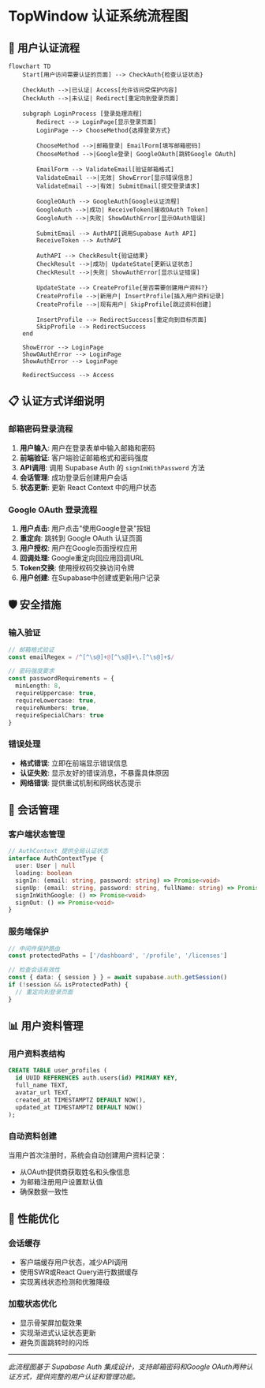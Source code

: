 # TopWindow 认证系统流程图

## 🔐 用户认证流程

```mermaid
flowchart TD
    Start[用户访问需要认证的页面] --> CheckAuth{检查认证状态}
    
    CheckAuth -->|已认证| Access[允许访问受保护内容]
    CheckAuth -->|未认证| Redirect[重定向到登录页面]
    
    subgraph LoginProcess [登录处理流程]
        Redirect --> LoginPage[显示登录页面]
        LoginPage --> ChooseMethod{选择登录方式}
        
        ChooseMethod -->|邮箱登录| EmailForm[填写邮箱密码]
        ChooseMethod -->|Google登录| GoogleOAuth[跳转Google OAuth]
        
        EmailForm --> ValidateEmail[验证邮箱格式]
        ValidateEmail -->|无效| ShowError[显示错误信息]
        ValidateEmail -->|有效| SubmitEmail[提交登录请求]
        
        GoogleOAuth --> GoogleAuth[Google认证流程]
        GoogleAuth -->|成功| ReceiveToken[接收OAuth Token]
        GoogleAuth -->|失败| ShowOAuthError[显示OAuth错误]
        
        SubmitEmail --> AuthAPI[调用Supabase Auth API]
        ReceiveToken --> AuthAPI
        
        AuthAPI --> CheckResult{验证结果}
        CheckResult -->|成功| UpdateState[更新认证状态]
        CheckResult -->|失败| ShowAuthError[显示认证错误]
        
        UpdateState --> CreateProfile{是否需要创建用户资料?}
        CreateProfile -->|新用户| InsertProfile[插入用户资料记录]
        CreateProfile -->|现有用户| SkipProfile[跳过资料创建]
        
        InsertProfile --> RedirectSuccess[重定向到目标页面]
        SkipProfile --> RedirectSuccess
    end
    
    ShowError --> LoginPage
    ShowOAuthError --> LoginPage
    ShowAuthError --> LoginPage
    
    RedirectSuccess --> Access
```

## 📋 认证方式详细说明

### 邮箱密码登录流程
1. **用户输入**: 用户在登录表单中输入邮箱和密码
2. **前端验证**: 客户端验证邮箱格式和密码强度
3. **API调用**: 调用 Supabase Auth 的 `signInWithPassword` 方法
4. **会话管理**: 成功登录后创建用户会话
5. **状态更新**: 更新 React Context 中的用户状态

### Google OAuth 登录流程
1. **用户点击**: 用户点击"使用Google登录"按钮
2. **重定向**: 跳转到 Google OAuth 认证页面
3. **用户授权**: 用户在Google页面授权应用
4. **回调处理**: Google重定向回应用回调URL
5. **Token交换**: 使用授权码交换访问令牌
6. **用户创建**: 在Supabase中创建或更新用户记录

## 🛡️ 安全措施

### 输入验证
```typescript
// 邮箱格式验证
const emailRegex = /^[^\s@]+@[^\s@]+\.[^\s@]+$/

// 密码强度要求
const passwordRequirements = {
  minLength: 8,
  requireUppercase: true,
  requireLowercase: true,
  requireNumbers: true,
  requireSpecialChars: true
}
```

### 错误处理
- **格式错误**: 立即在前端显示错误信息
- **认证失败**: 显示友好的错误消息，不暴露具体原因
- **网络错误**: 提供重试机制和网络状态提示

## 🔄 会话管理

### 客户端状态管理
```typescript
// AuthContext 提供全局认证状态
interface AuthContextType {
  user: User | null
  loading: boolean
  signIn: (email: string, password: string) => Promise<void>
  signUp: (email: string, password: string, fullName: string) => Promise<void>
  signInWithGoogle: () => Promise<void>
  signOut: () => Promise<void>
}
```

### 服务端保护
```typescript
// 中间件保护路由
const protectedPaths = ['/dashboard', '/profile', '/licenses']

// 检查会话有效性
const { data: { session } } = await supabase.auth.getSession()
if (!session && isProtectedPath) {
  // 重定向到登录页面
}
```

## 📊 用户资料管理

### 用户资料表结构
```sql
CREATE TABLE user_profiles (
  id UUID REFERENCES auth.users(id) PRIMARY KEY,
  full_name TEXT,
  avatar_url TEXT,
  created_at TIMESTAMPTZ DEFAULT NOW(),
  updated_at TIMESTAMPTZ DEFAULT NOW()
);
```

### 自动资料创建
当用户首次注册时，系统会自动创建用户资料记录：
- 从OAuth提供商获取姓名和头像信息
- 为邮箱注册用户设置默认值
- 确保数据一致性

## 🚀 性能优化

### 会话缓存
- 客户端缓存用户状态，减少API调用
- 使用SWR或React Query进行数据缓存
- 实现离线状态检测和优雅降级

### 加载状态优化
- 显示骨架屏加载效果
- 实现渐进式认证状态更新
- 避免页面跳转时的闪烁

---

*此流程图基于 Supabase Auth 集成设计，支持邮箱密码和Google OAuth两种认证方式，提供完整的用户认证和管理功能。*